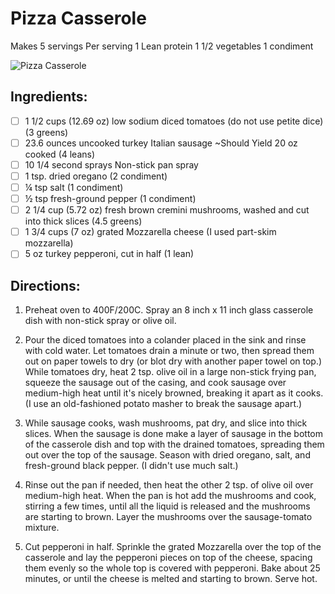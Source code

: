 # Pizza Casserole

Makes 5 servings
Per serving
1 Lean protein
1 1/2 vegetables
1 condiment

![Pizza Casserole](./PizzaCasserole.png)

## Ingredients:

- [ ] 1 1/2 cups (12.69 oz) low sodium diced tomatoes (do not use petite dice) (3 greens)
- [ ] 23.6 ounces uncooked turkey Italian sausage ~Should Yield 20 oz cooked (4 leans)
- [ ] 10 1/4 second sprays Non-stick pan spray
- [ ] 1 tsp. dried oregano (2 condiment)
- [ ] ¼ tsp salt (1 condiment)
- [ ] ½ tsp fresh-ground pepper (1 condiment)
- [ ] 2 1/4 cup (5.72 oz) fresh brown cremini mushrooms, washed and cut into thick slices (4.5 greens)
- [ ] 1 3/4 cups (7 oz) grated Mozzarella cheese (I used part-skim mozzarella)
- [ ] 5 oz turkey pepperoni, cut in half (1 lean)

## Directions:

1. Preheat oven to 400F/200C. Spray an 8 inch x 11 inch glass casserole dish with non-stick spray or olive oil.

1. Pour the diced tomatoes into a colander placed in the sink and rinse with cold water. Let tomatoes drain a minute or two, then spread them out on paper towels to dry (or blot dry with another paper towel on top.) While tomatoes dry, heat 2 tsp. olive oil in a large non-stick frying pan, squeeze the sausage out of the casing, and cook sausage over medium-high heat until it's nicely browned, breaking it apart as it cooks. (I use an old-fashioned potato masher to break the sausage apart.)

1. While sausage cooks, wash mushrooms, pat dry, and slice into thick slices. When the sausage is done make a layer of sausage in the bottom of the casserole dish and top with the drained tomatoes, spreading them out over the top of the sausage. Season with dried oregano, salt, and fresh-ground black pepper. (I didn't use much salt.)

1. Rinse out the pan if needed, then heat the other 2 tsp. of olive oil over medium-high heat. When the pan is hot add the mushrooms and cook, stirring a few times, until all the liquid is released and the mushrooms are starting to brown. Layer the mushrooms over the sausage-tomato mixture.

1. Cut pepperoni in half. Sprinkle the grated Mozzarella over the top of the casserole and lay the pepperoni pieces on top of the cheese, spacing them evenly so the whole top is covered with pepperoni. Bake about 25 minutes, or until the cheese is melted and starting to brown. Serve hot.

